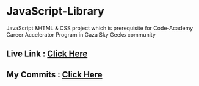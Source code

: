 # JavaScript-Library
JavaScript &amp;HTML &amp; CSS project which is prerequisite for Code-Academy Career Accelerator Program in Gaza Sky Geeks community

## Live Link : [Click Here](https://ibrahim-jarada.github.io/JavaScript-Library/)

## My Commits : [Click Here](https://github.com/Ibrahim-Jarada/JavaScript-Library/commits/main)
